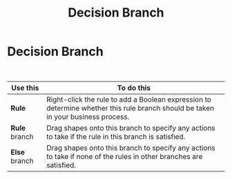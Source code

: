 ﻿---
title: Decision Branch
TOCTitle: Decision Branch
ms:assetid: a18e7b9a-599b-47c6-9d16-4fec5bbdc97d
ms:mtpsurl: https://msdn.microsoft.com/library/Aa577695(v=BTS.80)
ms:contentKeyID: 51530162
ms.date: 08/30/2017
mtps_version: v=BTS.80
f1_keywords:
- bts10.orch.shape.branch
---

# Decision Branch

 

<table>
<thead>
<tr class="header">
<th>Use this</th>
<th>To do this</th>
</tr>
</thead>
<tbody>
<tr class="odd">
<td><strong>Rule</strong></td>
<td>Right-click the rule to add a Boolean expression to determine whether this rule branch should be taken in your business process.</td>
</tr>
<tr class="even">
<td><strong>Rule</strong> branch</td>
<td>Drag shapes onto this branch to specify any actions to take if the rule in this branch is satisfied.</td>
</tr>
<tr class="odd">
<td><strong>Else</strong> branch</td>
<td>Drag shapes onto this branch to specify any actions to take if none of the rules in other branches are satisfied.</td>
</tr>
</tbody>
</table>

